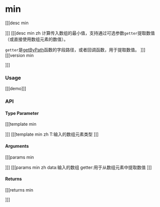 # min
[[[desc min

]]]
[[[desc min zh
计算传入数组的最小值，支持通过可选参数`getter`提取数值（或直接使用数组元素的数值）。

`getter`是[getByPath](../object/getByPath)函数的字段路径，或者回调函数，用于提取数值。
]]]
[[[version min
  
]]]
### Usage

[[[demo]]]


### API

#### Type Parameter
[[[template min

]]]
[[[template min zh
T:输入的数组元素类型
]]]
#### Arguments
[[[params min

]]]
[[[params min zh
data:输入的数组
getter:用于从数组元素中提取数值
]]]
#### Returns
[[[returns min

]]]